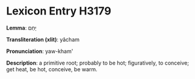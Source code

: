 # Lexicon Entry H3179

**Lemma**: יָחַם

**Transliteration (xlit)**: yâcham

**Pronunciation**: yaw-kham'

**Description**:
a primitive root; probably to be hot; figuratively, to conceive; get heat, be hot, conceive, be warm.
